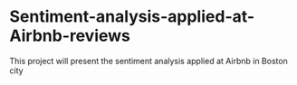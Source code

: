 # Sentiment-analysis-applied-at-Airbnb-reviews

This project will present the sentiment analysis applied at Airbnb in Boston city
